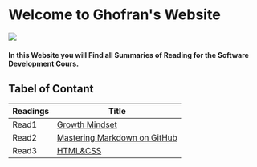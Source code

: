 # Welcome to Ghofran's Website
![](https://encrypted-tbn0.gstatic.com/images?q=tbn:ANd9GcQ7GuRWxXVeA3i83C6MbKg8z3mW2ljc7prhvQ&usqp=CAU)

#### In this Website you will Find all Summaries of Reading for the Software Development Cours.

## Tabel of Contant
|Readings         | Title                                                                              |
|---------------- | ---------------------------------------------------------------------------------- |
|Read1            | [Growth Mindset](https://ghofrandayyat.github.io/reading-notes/read1)              |
|Read2            | [Mastering Markdown on GitHub](https://ghofrandayyat.github.io/reading-notes/read2)|
|Read3            | [HTML&CSS](https://ghofrandayyat.github.io/reading-notes/read3)                    |





